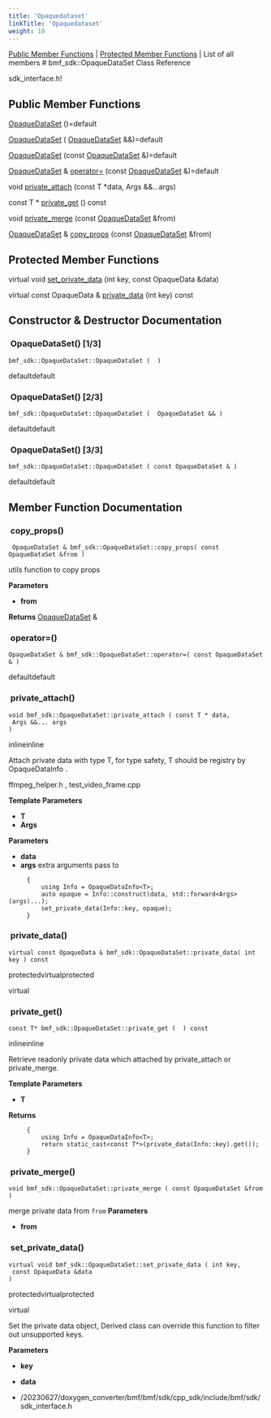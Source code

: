 ```yaml
---
title: 'Opaquedataset'
linkTitle: 'Opaquedataset'
weight: 10
---
```


[//]: <> (REF_MD: classbmf__sdk_1_1OpaqueDataSet.html)


  [Public Member Functions](https://babitmf.github.io/docs/bmf/api/api_in_cpp/opaquedataset/#public-member-functions)  |  [Protected Member Functions](https://babitmf.github.io/docs/bmf/api/api_in_cpp/opaquedataset/#pro-methods)  |  List of all members  # bmf_sdk::OpaqueDataSet Class Reference

sdk_interface.h!

 ## Public Member Functions


   [OpaqueDataSet](#opaquedataset-13) ()=default
 
   [OpaqueDataSet](#opaquedataset-23) ( [OpaqueDataSet](https://babitmf.github.io/docs/bmf/api/api_in_cpp/opaquedataset/) &&)=default
 
   [OpaqueDataSet](#opaquedataset-33) (const [OpaqueDataSet](https://babitmf.github.io/docs/bmf/api/api_in_cpp/opaquedataset/) &)=default
 
  [OpaqueDataSet](https://babitmf.github.io/docs/bmf/api/api_in_cpp/opaquedataset/) &  [operator=](#operator) (const [OpaqueDataSet](https://babitmf.github.io/docs/bmf/api/api_in_cpp/opaquedataset/) &)=default
 
 
void   [private_attach](#private_attach) (const T *data, Args &&...args)
 
 
 
const T *   [private_get](#private_get) () const
 
 
void   [private_merge](#private_merge) (const [OpaqueDataSet](https://babitmf.github.io/docs/bmf/api/api_in_cpp/opaquedataset/) &from)
 
 
  [OpaqueDataSet](https://babitmf.github.io/docs/bmf/api/api_in_cpp/opaquedataset/) &  [copy_props](#copy_props) (const [OpaqueDataSet](https://babitmf.github.io/docs/bmf/api/api_in_cpp/opaquedataset/) &from)
 
 

 ## Protected Member Functions


virtual void   [set_private_data](#set_private_data) (int key, const OpaqueData &data)
 
 
virtual const  OpaqueData &  [private_data](#private_data) (int key) const
 

## Constructor & Destructor Documentation


###  OpaqueDataSet() [1/3]

 ```
bmf_sdk::OpaqueDataSet::OpaqueDataSet (  )  
```
 defaultdefault






###  OpaqueDataSet() [2/3]

 ```
bmf_sdk::OpaqueDataSet::OpaqueDataSet (  OpaqueDataSet && )  
```
 defaultdefault






###  OpaqueDataSet() [3/3]

 ```
bmf_sdk::OpaqueDataSet::OpaqueDataSet ( const OpaqueDataSet & )  
```
 defaultdefault





## Member Function Documentation


###  copy_props()

```
 OpaqueDataSet & bmf_sdk::OpaqueDataSet::copy_props( const OpaqueDataSet &from )  
```
utils function to copy props

**Parameters**
 - **from**  



**Returns**
  [OpaqueDataSet](https://babitmf.github.io/docs/bmf/api/api_in_cpp/opaquedataset/)  &


###  operator=()

 ```
 OpaqueDataSet & bmf_sdk::OpaqueDataSet::operator=( const OpaqueDataSet & )  
```
 defaultdefault






###  private_attach()

 ```
void bmf_sdk::OpaqueDataSet::private_attach ( const T * data, 
  Args &&... args 
 )   
```
 inlineinline





Attach private data with type T, for type safety, T should be registry by  OpaqueDataInfo  .

  ffmpeg_helper.h  , test_video_frame.cpp

**Template Parameters**
 - **T**  
 - **Args**  



**Parameters**
 - **data**  
 - **args** extra arguments pass to 




```
     {
         using Info = OpaqueDataInfo<T>;
         auto opaque = Info::construct(data, std::forward<Args>(args)...);
         set_private_data(Info::key, opaque);
     }

```

###  private_data()

 ```
virtual const OpaqueData & bmf_sdk::OpaqueDataSet::private_data( int key ) const 
```
 protectedvirtualprotected

virtual






###  private_get()

 ```
const T* bmf_sdk::OpaqueDataSet::private_get (  ) const 
```
 inlineinline





Retrieve readonly private data which attached by private_attach or private_merge.

**Template Parameters**
 - **T**  



**Returns**



```
     {
         using Info = OpaqueDataInfo<T>;
         return static_cast<const T*>(private_data(Info::key).get());
     }

```

###  private_merge()

```
void bmf_sdk::OpaqueDataSet::private_merge ( const OpaqueDataSet &from )  
```
merge private data from  `from`  **Parameters**
 - **from**  




###  set_private_data()

 ```
virtual void bmf_sdk::OpaqueDataSet::set_private_data ( int key, 
  const OpaqueData &data 
 )   
```
 protectedvirtualprotected

virtual





Set the private data object, Derived class can override this function to filter out unsupported keys.

**Parameters**
 - **key**  
 - **data**  



 - /20230627/doxygen_converter/bmf/bmf/sdk/cpp_sdk/include/bmf/sdk/  sdk_interface.h  

